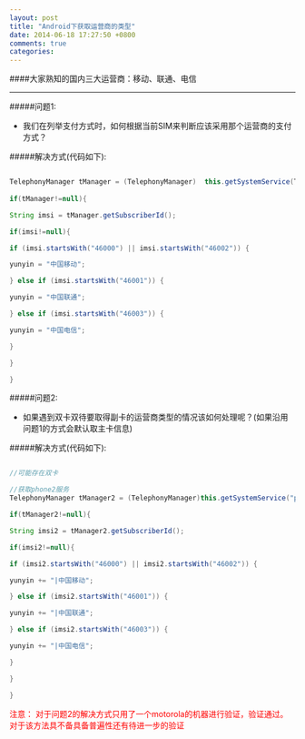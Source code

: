 ```yaml
---
layout: post
title: "Android下获取运营商的类型"
date: 2014-06-18 17:27:50 +0800
comments: true
categories: 
---
```


####大家熟知的国内三大运营商：移动、联通、电信

----

#####问题1:

   * 我们在列举支付方式时，如何根据当前SIM来判断应该采用那个运营商的支付方式？
   

#####解决方式(代码如下):
```java

TelephonyManager tManager = (TelephonyManager) 	this.getSystemService(TELEPHONY_SERVICE);
 
if(tManager!=null){

String imsi = tManager.getSubscriberId();

if(imsi!=null){

if (imsi.startsWith("46000") || imsi.startsWith("46002")) {

yunyin = "中国移动";

} else if (imsi.startsWith("46001")) {

yunyin = "中国联通";

} else if (imsi.startsWith("46003")) {

yunyin = "中国电信";

}

}

}
```

#####问题2:
* 如果遇到双卡双待要取得副卡的运营商类型的情况该如何处理呢？(如果沿用问题1的方式会默认取主卡信息)

#####解决方式(代码如下):

```java

//可能存在双卡

//获取phone2服务
TelephonyManager tManager2 = (TelephonyManager)this.getSystemService("phone2");

if(tManager2!=null){

String imsi2 = tManager2.getSubscriberId();

if(imsi2!=null){

if (imsi2.startsWith("46000") || imsi2.startsWith("46002")) {

yunyin += "|中国移动";

} else if (imsi2.startsWith("46001")) {

yunyin += "|中国联通";

} else if (imsi2.startsWith("46003")) {

yunyin += "|中国电信";

}

}

}

```
 
<font color='red'>注意：
对于问题2的解决方式只用了一个motorola的机器进行验证，验证通过。对于该方法具不备具备普遍性还有待进一步的验证</font>